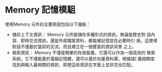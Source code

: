 # Memory 記憶模駔
使用Memory 元件的主要原因包括以下幾點：
- 儲存上下文資訊： Memory 元件能儲存多種形式的資訊，無論是歷史對
  話內容、即時交流資訊，還是外部檔案資料，都能被記憶並在必要時引
  用。這使得對話不僅基於當前的交流，而且建立在一個豐富的資訊背景
  之上。
- 檢索資訊： Memory 不僅是簡單的存放裝置，它還可以作為一個高效的
  檢索系統。它不僅能基於電腦記憶體，還可以基於向量資料庫，根據語]
  義相關度找到與輸入最相關的資訊．即使這些資訊在字面上並非完全匹配。
